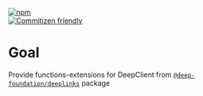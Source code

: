 [![npm](https://img.shields.io/npm/v/@freephoenix888/deepclient-extensions.svg)](https://www.npmjs.com/package/@freephoenix888/deepclient-extensions)  
[![Commitizen friendly](https://img.shields.io/badge/commitizen-friendly-brightgreen.svg)](http://commitizen.github.io/cz-cli/)

# Goal

Provide functions-extensions for DeepClient from [`@deep-foundation/deeplinks`](https://www.npmjs.com/package/@deep-foundation/deeplinks) package
